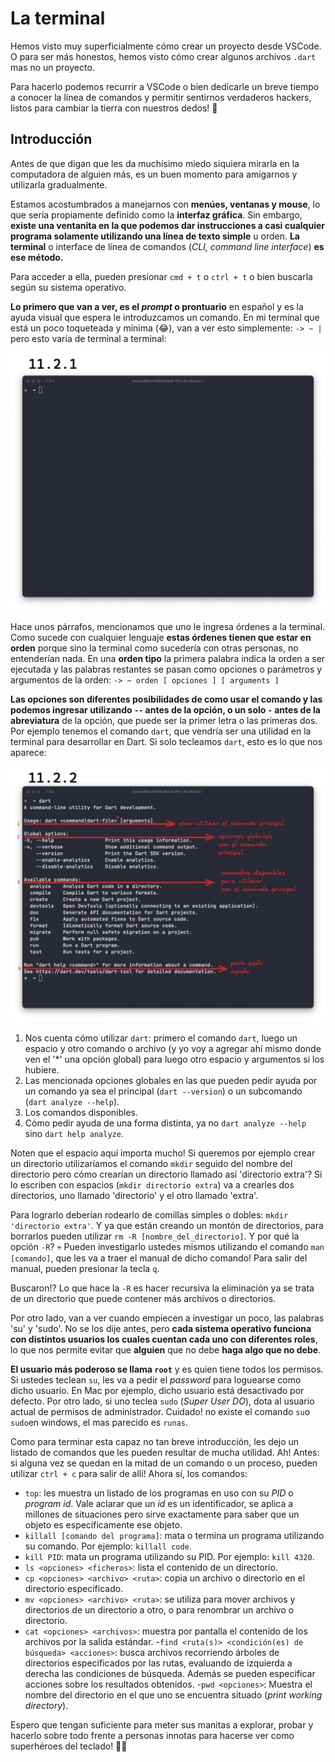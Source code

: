 # La terminal

Hemos visto muy superficialmente cómo crear un proyecto desde VSCode. O para ser más honestos, hemos visto cómo crear algunos archivos `.dart` mas no un proyecto.

Para hacerlo podemos recurrir a VSCode o bien dedicarle un breve tiempo a conocer la línea de comandos y permitir sentirnos verdaderos hackers, listos para cambiar la tierra con nuestros dedos! 🤣

## Introducción

Antes de que digan que les da muchísimo miedo siquiera mirarla en la computadora de alguien más, es un buen momento para amigarnos y utilizarla gradualmente.

Estamos acostumbrados a manejarnos con __menúes, ventanas y mouse__, lo que sería propiamente definido como la __interfaz gráfica__. Sin embargo, __existe una ventanita en la que podemos dar instrucciones a casi cualquier programa solamente utilizando una línea de texto simple__ u orden. __La terminal__ o interface de línea de comandos (_CLI, command line interface_) __es ese método.__

Para acceder a ella, pueden presionar `cmd + t` o `ctrl + t` o bien buscarla según su sistema operativo.

__Lo primero que van a ver, es el _prompt_ o prontuario__ en español y es la ayuda visual que espera le introduzcamos un comando. En mi terminal que está un poco toqueteada y mínima (😂), van a ver esto simplemente: `-> ~ |` pero esto varía de terminal a terminal:

![Mi mínima terminal](2.1_mi_minimal_terminal.png)

Hace unos párrafos, mencionamos que uno le ingresa órdenes a la terminal. Como sucede con cualquier lenguaje __estas órdenes tienen que estar en orden__ porque sino la terminal como sucedería con otras personas, no entenderían nada. En una __orden tipo__ la primera palabra indica la orden a ser ejecutada y las palabras restantes se pasan como opciones o parámetros y argumentos de la orden: `-> ~ orden [ opciones ] [ arguments ]`

__Las opciones son diferentes posibilidades de como usar el comando y las podemos ingresar utilizando `--` antes de la opción, o un solo `-` antes de la abreviatura__ de la opción, que puede ser la primer letra o las primeras dos. Por ejemplo tenemos el comando `dart`, que vendría ser una utilidad en la terminal para desarrollar en Dart. Si solo tecleamos `dart`, esto es lo que nos aparece:

![Comando dart](2.2_comando_dart.png)

1. Nos cuenta cómo utilizar `dart`: primero el comando `dart`, luego un espacio y otro comando o archivo (y yo voy a agregar ahí mismo donde ven el '*' una opción global) para luego otro espacio y argumentos si los hubiere.
2. Las mencionada opciones globales en las que pueden pedir ayuda por un comando ya sea el principal (`dart --version`) o un subcomando (`dart analyze --help`).
3. Los comandos disponibles.
4. Cómo pedir ayuda de una forma distinta, ya no `dart analyze --help` sino `dart help analyze`.

Noten que el espacio aquí importa mucho! Si queremos por ejemplo crear un directorio utilizaríamos el comando `mkdir` seguido del nombre del directorio pero cómo crearían un directorio llamado así 'directorio extra'? Si lo escriben con espacios (`mkdir directorio extra`) va a crearles dos directorios, uno llamado 'directorio' y el otro llamado 'extra'.

Para lograrlo deberían rodearlo de comillas simples o dobles: `mkdir 'directorio extra'`. Y ya que están creando un montón de directorios, para borrarlos pueden utilizar `rm -R [nombre_del_directorio]`. Y por qué la opción `-R`? 💀 Pueden investigarlo ustedes mismos utilizando el comando `man [comando]`, que les va a traer el manual de dicho comando! Para salir del manual, pueden presionar la tecla `q`.

Buscaron!? Lo que hace la `-R` es hacer recursiva la eliminación ya se trata de un directorio que puede contener más archivos o directorios.

Por otro lado, van a ver cuando empiecen a investigar un poco, las palabras 'su' y 'sudo'. No se los dije antes, pero __cada sistema operativo funciona con distintos usuarios los cuales cuentan cada uno con diferentes roles__, lo que nos permite evitar que __alguien__ que no debe __haga algo que no debe__.

__El usuario más poderoso se llama `root`__ y es quien tiene todos los permisos. Si ustedes teclean `su`, les va a pedir el _password_ para loguearse como dicho usuario. En Mac por ejemplo, dicho usuario está desactivado por defecto. Por otro lado, si uno teclea `sudo` (_Super User DO_), dota al usuario actual de permisos de administrador. Cuidado! no existe el comando `su`o `sudo`en windows, el mas parecido es `runas`.

Como para terminar esta capaz no tan breve introducción, les dejo un listado de comandos que les pueden resultar de mucha utilidad. Ah! Antes: si alguna vez se quedan en la mitad de un comando o un proceso, pueden utilizar `ctrl + c` para salir de allí! Ahora sí, los comandos:

- `top`: les muestra un listado de los programas en uso con su _PID_ o _program id_. Vale aclarar que un _id_ es un identificador, se aplica a millones de situaciones pero sirve exactamente para saber que un objeto es específicamente ese objeto.
- `killall [comando del programa]`: mata o termina un programa utilizando su comando. Por ejemplo: `killall code`.
- `kill PID`: mata un programa utilizando su PID. Por ejemplo: `kill 4320`.
- `ls <opciones> <ficheros>`: lista el contenido de un directorio.
- `cp <opciones> <archivo> <ruta>`: copia un archivo o directorio en el directorio especificado.
- `mv <opciones> <archivo> <ruta>`: se utiliza  para mover archivos y directorios de un directorio a otro, o para renombrar un archivo o directorio.
- `cat <opciones> <archivos>`: muestra por pantalla el contenido de los archivos por la salida estándar.
-`find <ruta(s)> <condición(es) de búsqueda> <acciones>`: busca archivos recorriendo árboles de directorios especificados por las rutas, evaluando de izquierda a derecha las condiciones de búsqueda. Además se pueden especificar acciones sobre los resultados obtenidos.
-`pwd <opciones>`: Muestra el nombre del directorio en el que uno se encuentra situado (_print working directory_).

Espero que tengan suficiente para meter sus manitas a explorar, probar y hacerlo sobre todo frente a personas innotas para hacerse ver como superhéroes del teclado! 🦸‍♂️
